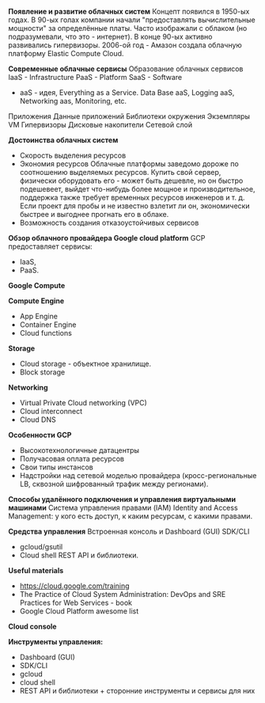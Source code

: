 **Появление и развитие облачных систем**
Концепт появился в 1950-ых годах.
В 90-ых голах компании начали "предоставлять вычислительные мощности" за определённые платы.
Часто изображали с облаком (но подразумевали, что это - интернет).
В конце 90-ых активно развивались гипервизоры.
2006-ой год - Амазон создала облачную платформу Elastic Compute Cloud.

**Современные облачные сервисы**
Образование облачных сервисов
IaaS - Infrastructure
PaaS - Platform
SaaS - Software
* aaS - идея, Everything as a Service.
Data Base aaS, Logging aaS, Networking aas, Monitoring, etc.

Приложения
Данные приложений
Библиотеки окружения
Экземпляры VM
Гипервизоры
Дисковые накопители
Сетевой слой

**Достоинства облачных систем**
* Скорость выделения ресурсов
* Экономия ресурсов
Облачные платформы заведомо дороже по соотношению выделяемых ресурсов.
Купить свой сервер, физически оборудовать его - может быть дешевле, но он быстро подешевеет, выйдет что-нибудь более мощное и производительное, поддержка также требует временных ресурсов инженеров и т. д.
Если проект для пробы и не известно взлетит ли он, экономически быстрее и выгоднее прогнать его в облаке.
* Возможность создания отказоустойчивых сервисов

**Обзор облачного провайдера Google cloud platform**
GCP предоставляет сервисы:
* IaaS,
* PaaS.

**Google Compute**

**Compute Engine**
* App Engine
* Container Engine
* Cloud functions

**Storage**
* Cloud storage - объектное хранилище.
* Block storage

**Networking**
* Virtual Private Cloud networking (VPC)
* Cloud interconnect
* Cloud DNS

**Особенности GCP**
* Высокотехнологичные датацентры
* Получасовая оплата ресурсов
* Свои типы инстансов
* Надстройки над сетевой моделью провайдера (кросс-региональные LB, сквозной шифрованный трафик между регионами).

**Способы удалённого подключения и управления виртуальными машинами**
Система управления правами (IAM)
Identity and Access Management:
у кого есть доступ,
к каким ресурсам,
с какими правами.

**Средства управления**
Встроенная консоль и Dashboard (GUI)
SDK/CLI
* gcloud/gsutil
* Cloud shell
REST API и библиотеки.

**Useful materials**
* https://cloud.google.com/training
* The Practice of Cloud System Administration: DevOps and SRE Practices for Web Services - book
* Google Cloud Platform awesome list

**Cloud console**

**Инструменты управления:**

* Dashboard (GUI)
* SDK/CLI
* gcloud
* cloud shell
* REST API и библиотеки + сторонние инструменты и сервисы для них
